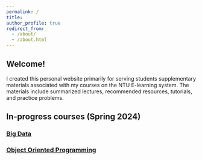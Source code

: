 ```yaml
---
permalink: /
title:
author_profile: true
redirect_from: 
  - /about/
  - /about.html
---
```


## Welcome!

I created this personal website primarily for serving students supplementary materials associated with my courses on the NTU E-learning system. The materials include summarized lectures, recommended resources, tutorials, and practice problems.

## In-progress courses (Spring 2024)
### [Big Data](https://github.com/nd-hung/Big-Data)
### [Object Oriented Programming](https://nd-hung.github.io/oop/)
